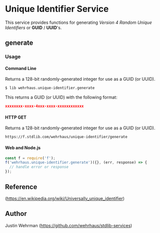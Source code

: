 # Unique Identifier Service

This service provides functions for generating _Version 4 Random Unique Identifiers_ or **GUID** / **UUID**'s.

## generate

### Usage

#### Command Line

Returns a 128-bit randomly-generated integer for use as a GUID (or UUID).

```bash
$ lib wehrhaus.unique-identifier.generate
```

This returns a GUID (or UUID) with the following format:

```json
xxxxxxxx-xxxx-4xxx-xxxx-xxxxxxxxxxxx
```

#### HTTP GET
Returns a 128-bit randomly-generated integer for use as a GUID (or UUID).
```http
https://f.stdlib.com/wehrhaus/unique-identifier/generate
```

####  Web and Node.js
```js
const f = require('f');
f('wehrhaus.unique-identifier.generate')({}, (err, response) => {
  // handle error or response
});
```

## Reference
(https://en.wikipedia.org/wiki/Universally_unique_identifier)

## Author
Justin Wehrman (https://github.com/wehrhaus/stdlib-services)
